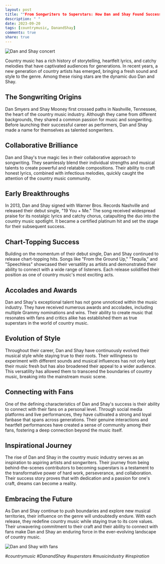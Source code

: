 ```yaml
---
layout: post
title: ""From Songwriters to Superstars: How Dan and Shay Found Success in Country Music""
description: " "
date: 2023-09-20
tags: [countrymusic, DanandShay]
comments: true
share: true
---
```


![Dan and Shay concert](https://source.unsplash.com/1600x900/?concert,music)

Country music has a rich history of storytelling, heartfelt lyrics, and catchy melodies that have captivated audiences for generations. In recent years, a new generation of country artists has emerged, bringing a fresh sound and style to the genre. Among these rising stars are the dynamic duo Dan and Shay.

## The Songwriting Origins

Dan Smyers and Shay Mooney first crossed paths in Nashville, Tennessee, the heart of the country music industry. Although they came from different backgrounds, they shared a common passion for music and songwriting. Before launching their successful career as performers, Dan and Shay made a name for themselves as talented songwriters.

## Collaborative Brilliance

Dan and Shay's true magic lies in their collaborative approach to songwriting. They seamlessly blend their individual strengths and musical talents to create powerful and relatable compositions. Their ability to craft honest lyrics, combined with infectious melodies, quickly caught the attention of the country music community.

## Early Breakthroughs

In 2013, Dan and Shay signed with Warner Bros. Records Nashville and released their debut single, "19 You + Me." The song received widespread praise for its nostalgic lyrics and catchy chorus, catapulting the duo into the country music spotlight. It became a certified platinum hit and set the stage for their subsequent success.

## Chart-Topping Success

Building on the momentum of their debut single, Dan and Shay continued to release chart-topping hits. Songs like "From the Ground Up," "Tequila," and "Speechless" showcased their versatility as artists and demonstrated their ability to connect with a wide range of listeners. Each release solidified their position as one of country music's most exciting acts.

## Accolades and Awards

Dan and Shay's exceptional talent has not gone unnoticed within the music industry. They have received numerous awards and accolades, including multiple Grammy nominations and wins. Their ability to create music that resonates with fans and critics alike has established them as true superstars in the world of country music.

## Evolution of Style

Throughout their career, Dan and Shay have continuously evolved their musical style while staying true to their roots. Their willingness to experiment with different sounds and musical influences has not only kept their music fresh but has also broadened their appeal to a wider audience. This versatility has allowed them to transcend the boundaries of country music, breaking into the mainstream music scene.

## Connecting with Fans

One of the defining characteristics of Dan and Shay's success is their ability to connect with their fans on a personal level. Through social media platforms and live performances, they have cultivated a strong and loyal fanbase that spans across generations. Their genuine interactions and heartfelt performances have created a sense of community among their fans, fostering a deep connection beyond the music itself.

## Inspirational Journey

The rise of Dan and Shay in the country music industry serves as an inspiration to aspiring artists and songwriters. Their journey from being behind-the-scenes contributors to becoming superstars is a testament to the transformative power of hard work, perseverance, and collaboration. Their success story proves that with dedication and a passion for one's craft, dreams can become a reality.

## Embracing the Future

As Dan and Shay continue to push boundaries and explore new musical territories, their influence on the genre will undoubtedly endure. With each release, they redefine country music while staying true to its core values. Their unwavering commitment to their craft and their ability to connect with fans make Dan and Shay an enduring force in the ever-evolving landscape of country music.

![Dan and Shay with fans](https://source.unsplash.com/1600x900/?dan,and,shay,music,fans)

*#countrymusic #DanandShay #superstars #musicindustry #inspiration*